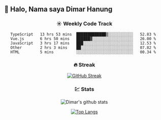 ## 👋 Halo, Nama saya **Dimar Hanung**

<center>

### :sunny: Weekly Code Track
<!--START_SECTION:waka-->
```text
TypeScript   13 hrs 53 mins  █████████████▒░░░░░░░░░░░   52.83 % 
Vue.js       6 hrs 50 mins   ██████▓░░░░░░░░░░░░░░░░░░   26.00 % 
JavaScript   3 hrs 17 mins   ███░░░░░░░░░░░░░░░░░░░░░░   12.53 % 
Other        2 hrs 3 mins    ██░░░░░░░░░░░░░░░░░░░░░░░   07.82 % 
HTML         5 mins          ░░░░░░░░░░░░░░░░░░░░░░░░░   00.34 % 
```
<!--END_SECTION:waka-->

### :fire: Streak

[![GitHub Streak](http://github-readme-streak-stats.herokuapp.com?user=dimar-hanung)](https://git.io/streak-stats)

### :chart: Stats

![Dimar's github stats](https://github-readme-stats.vercel.app/api?username=dimar-hanung&show_icons=true&theme=vue)

[![Top Langs](https://github-readme-stats.vercel.app/api/top-langs/?username=dimar-hanung)](#)

</center>
